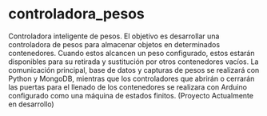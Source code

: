 # controladora_pesos
Controladora inteligente de pesos.
El objetivo es desarrollar una controladora de pesos para almacenar objetos en determinados contenedores. Cuando estos alcancen un peso configurado, estos estarán disponibles para su retirada y sustitución por otros contenedores vacíos.
La comunicación principal, base de datos y capturas de pesos se realizará con Python y MongoDB, mientras que los controladores que abrirán o cerrarán las puertas para el llenado de los contenedores se realizara con Arduino configurado como una máquina de estados finitos.
(Proyecto Actualmente en desarrollo)

